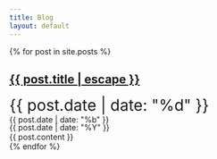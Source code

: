 ```yaml
---
title: Blog
layout: default
---
```


<style>
.post-date-box {

}
.post-d {
  font-size: 2em;
}
.post-m {
  font-size:1em;
  height:1em;
}
.post-y {
  font-size:1em;
  
}
</style>
{% for post in site.posts %}
<section class="row">
  <div class="col-sm-12 panel css3-shadow">    
    <h2><a class="post-link" href="{% if jekyll.environment == 'staging' %}{% else %}{{ site.baseurl}}{% endif %}{{ post.url }}">{{ post.title | escape }}</a></h2>
    <div class="col-sm-1 pull left post-date-box">
      <div class="post-d">{{ post.date | date: "%d" }}</div>
      <div class="post-m">{{ post.date | date: "%b" }}</div>
      <div class="post-y">{{ post.date | date: "%Y" }}</div>
    </div>
    <div class="col-sm-11">
      <div class="panel-body text-left">
        {{ post.content }}
      </div>
    </div>
  </div>
</section>
{% endfor %}